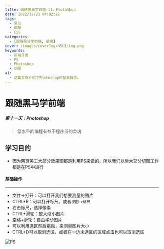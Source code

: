```yaml
---
title: 跟随黑马学前端-11，PhotoShop
date: 2022/12/21 04:02:22
tags:
  - 黑马
  - 前端
  - CSS
categories:
  - [跟随黑马学前端, 前端]
cover: /images/coverImg/H5C3/img.png
keywords:
  - 前端开发
  - PS
  - Photoshop
  - 切图
ai:
  - 这篇文章介绍了Photoshop的基本操作。
---
```

# 跟随黑马学前端

##### 第十一天：Photoshop

> 低水平的编程有益于程序员的灵魂



## 学习目的

* 因为网页美工大部分效果图都是利用PS来做的，所以我们以后大部分切图工作都是在PS中进行



#### 基础操作

---

* 文件->打开：可以打开我们想要测量的图片
* CTRL+R：可以打开标尺，或者`视图->标尺`
* 右击标尺，选择像素
* CTRL+滑轮：放大缩小图片
* 空格+滑轮：自由移动图片
* 可以利用选区然后拖动，来测量图片大小
* CTRL+D可以取消选区，或者在一边未选区的区域点击也可以取消选区

![PS](./跟随黑马学前端-11.assets/PS.png)

